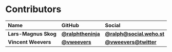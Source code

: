 # Contributors

| Name                 | GitHub                                                 | Social                                                     |
| :------------------- | :----------------------------------------------------- | :--------------------------------------------------------- |
| **Lars-Magnus Skog** | [**@ralphtheninja**](https://github.com/ralphtheninja) | [**@ralph@social.weho.st**](https://social.weho.st/@ralph) |
| **Vincent Weevers**  | [**@vweevers**](https://github.com/vweevers)           | [**@vweevers@twitter**](https://twitter.com/vweevers)      |
